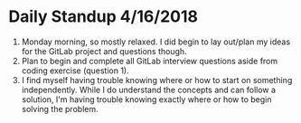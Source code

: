 # Daily Standup 4/16/2018

1. Monday morning, so mostly relaxed. I did begin to lay out/plan my ideas for the GitLab project and questions though.
2. Plan to begin and complete all GitLab interview questions aside from coding exercise (question 1).
3. I find myself having trouble knowing where or how to start on something independently.  While I do understand the concepts and can follow a solution, I'm having trouble knowing exactly where or how to begin solving the problem.